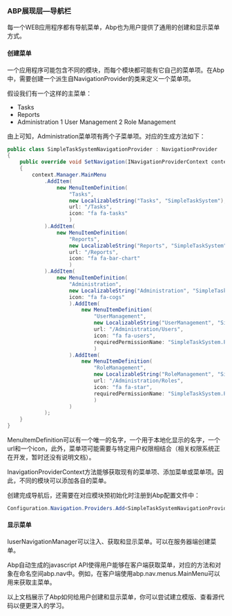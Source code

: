 ### ABP展现层—导航栏

每一个WEB应用程序都有导航菜单，Abp也为用户提供了通用的创建和显示菜单方式。

#### 创建菜单

一个应用程序可能包含不同的模块，而每个模块都可能有它自己的菜单项。在Abp中，需要创建一个派生自NavigationProvider的类来定义一个菜单项。

假设我们有一个这样的主菜单：
                                      
+ Tasks
+ Reports
+ Administration
    1 User Management
    2 Role Management

由上可知，Administration菜单项有两个子菜单项。对应的生成方法如下：

``` csharp
public class SimpleTaskSystemNavigationProvider : NavigationProvider
{
    public override void SetNavigation(INavigationProviderContext context)
    {
        context.Manager.MainMenu
            .AddItem(
                new MenuItemDefinition(
                    "Tasks",
                    new LocalizableString("Tasks", "SimpleTaskSystem"),
                    url: "/Tasks",
                    icon: "fa fa-tasks"
                    )
            ).AddItem(
                new MenuItemDefinition(
                    "Reports",
                    new LocalizableString("Reports", "SimpleTaskSystem"),
                    url: "/Reports",
                    icon: "fa fa-bar-chart"
                    )
            ).AddItem(
                new MenuItemDefinition(
                    "Administration",
                    new LocalizableString("Administration", "SimpleTaskSystem"),
                    icon: "fa fa-cogs"
                    ).AddItem(
                        new MenuItemDefinition(
                            "UserManagement",
                            new LocalizableString("UserManagement", "SimpleTaskSystem"),
                            url: "/Administration/Users",
                            icon: "fa fa-users",
                            requiredPermissionName: "SimpleTaskSystem.Permissions.UserManagement"
                            )
                    ).AddItem(
                        new MenuItemDefinition(
                            "RoleManagement",
                            new LocalizableString("RoleManagement", "SimpleTaskSystem"),
                            url: "/Administration/Roles",
                            icon: "fa fa-star",
                            requiredPermissionName: "SimpleTaskSystem.Permissions.RoleManagement"
                            )
                    )
            );
    }
}
```

MenuItemDefinition可以有一个唯一的名字，一个用于本地化显示的名字，一个url和一个icon，此外，菜单项可能需要与特定用户权限相结合（相关权限系统正在开发，暂时还没有说明文档）。

InavigationProviderContext方法能够获取现有的菜单项、添加菜单或菜单项。因此，不同的模块可以添加各自的菜单。

创建完成导航后，还需要在对应模块预初始化时注册到Abp配置文件中：

``` csharp
Configuration.Navigation.Providers.Add<SimpleTaskSystemNavigationProvider>(); 
```

#### 显示菜单

IuserNavigationManager可以注入、获取和显示菜单。可以在服务器端创建菜单。

Abp自动生成的javascript API使得用户能够在客户端获取菜单，对应的方法和对象在命名空间abp.nav中。例如，在客户端使用abp.nav.menus.MainMenu可以用来获取主菜单。

以上文档展示了Abp如何给用户创建和显示菜单，你可以尝试建立模版、查看源代码以便更深入的学习。


                                                                                                                                                                                                                                                                                                                                                               